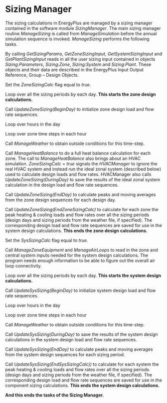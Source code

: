 # Sizing Manager

The sizing calculations in EnergyPlus are managed by a sizing manager contained in the software module *SizingManager*. The main sizing manager routine *ManageSizing* is called from *ManageSimulation* before the annual simulation sequence is invoked. *ManageSizing* performs the following tasks.

By calling *GetSizingParams*, *GetZoneSizingInput*, *GetSystemSizingInput* and *GetPlantSizingInput* reads in all the user sizing input contained in objects *Sizing:Parameters*, *Sizing:Zone*, *Sizing:System* and *Sizing:Plant*. These objects and their data are described in the EnergyPlus Input Output Reference, Group – Design Objects.

Set the *ZoneSizingCalc* flag equal to *true*.

Loop over all the sizing periods by each day. **This starts the zone design calculations.**

Call *UpdateZoneSizing(BeginDay)* to initialize zone design load and flow rate  sequences.

Loop over hours in the day

Loop over zone time steps in each hour

Call *ManageWeather* to obtain outside conditions for this time-step.

Call *ManageHeatBalance* to do a full heat balance calculation for each zone. The call to *ManageHeatBalance* also brings about an HVAC simulation. *ZoneSizingCalc = true* signals the *HVACManager* to ignore the real HVAC system and instead run the ideal zonal system (described below) used to calculate design loads and flow rates. HVACManager also calls *UpdateZoneSizing(DuringDay)* to save the results of the ideal zonal system calculation in the design load and flow rate sequences.

Call *UpdateZoneSizing(EndDay)* to calculate peaks and moving averages from the zone design sequences for each design day.

Call *UpdateZoneSizing(EndZoneSizingCalc)* to calculate for each zone the peak heating & cooling loads and flow rates over all the sizing periods (design days and sizing periods from the weather file, if specified). The corresponding design load and flow rate sequences are saved for use in the system design calculations. **This ends the zone design calculations.**

Set the *SysSizingCalc* flag equal to *true*.

Call *ManageZoneEquipment* and *ManageAirLoops* to read in the zone and central system inputs needed for the system design calculations. The program needs enough information to be able to figure out the overall air loop connectivity.

Loop over all the sizing periods by each day. **This starts the system design calculations.**

Call *UpdateSysSizing(BeginDay)* to initialize system design load and flow rate  sequences.

Loop over hours in the day

Loop over zone time steps in each hour

Call *ManageWeather* to obtain outside conditions for this time-step.

Call *UpdateSysSizing(DuringDay)* to save the results of the system design calculations in the system design load and flow rate sequences.

Call *UpdateSysSizing(EndDay)* to calculate peaks and moving averages from the system design sequences for each sizing period.

Call *UpdateSysSizing(EndSysSizingCalc))* to calculate for each system the peak heating & cooling loads and flow rates over all the sizing periods (design days and sizing periods from the weather file, if specified). The corresponding design load and flow rate sequences are saved for use in the component sizing calculations. **This ends the system design calculations.**

**And this ends the tasks of the Sizing Manager.**